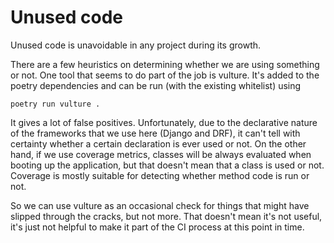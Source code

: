 <!--
SPDX-FileCopyrightText: 2024 JWP Consulting GK

SPDX-License-Identifier: AGPL-3.0-or-later
-->

# Unused code

Unused code is unavoidable in any project during its growth.

There are a few heuristics on determining whether we are using something or
not. One tool that seems to do part of the job is vulture. It's added to the
poetry dependencies and can be run (with the existing whitelist) using

```
poetry run vulture .
```

It gives a lot of false positives. Unfortunately, due to the declarative nature
of the frameworks that we use here (Django and DRF), it can't tell with
certainty whether a certain declaration is ever used or not. On the other hand,
if we use coverage metrics, classes will be always evaluated when booting up
the application, but that doesn't mean that a class is used or not. Coverage is
mostly suitable for detecting whether method code is run or not.

So we can use vulture as an occasional check for things that might have slipped
through the cracks, but not more. That doesn't mean it's not useful, it's just
not helpful to make it part of the CI process at this point in time.

